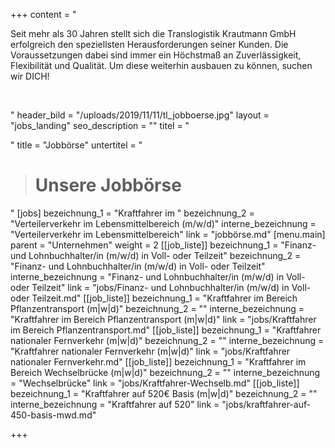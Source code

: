 +++
content = "<p>Seit mehr als 30 Jahren stellt sich die Translogistik Krautmann GmbH erfolgreich den speziellsten Herausforderungen seiner Kunden. Die Voraussetzungen dabei sind immer ein Höchstmaß an Zuverlässigkeit, Flexibilität und Qualität. Um diese weiterhin ausbauen zu können, suchen wir DICH!</p><p><strong><br></strong></p><p></p><p></p>"
header_bild = "/uploads/2019/11/11/tl_jobboerse.jpg"
layout = "jobs_landing"
seo_description = ""
titel = "<p></p>"
title = "Jobbörse"
untertitel = "<blockquote><h1>Unsere Jobbörse</h1></blockquote>"
[jobs]
bezeichnung_1 = "Kraftfahrer im "
bezeichnung_2 = "Verteilerverkehr im Lebensmittelbereich (m/w/d)"
interne_bezeichnung = "Verteilerverkehr im Lebensmittelbereich"
link = "jobbörse.md"
[menu.main]
parent = "Unternehmen"
weight = 2
[[job_liste]]
bezeichnung_1 = "Finanz- und Lohnbuchhalter/in (m/w/d) in Voll- oder Teilzeit"
bezeichnung_2 = "Finanz- und Lohnbuchhalter/in (m/w/d) in Voll- oder Teilzeit"
interne_bezeichnung = "Finanz- und Lohnbuchhalter/in (m/w/d) in Voll- oder Teilzeit"
link = "jobs/Finanz- und Lohnbuchhalter/in (m/w/d) in Voll- oder Teilzeit.md"
[[job_liste]]
bezeichnung_1 = "Kraftfahrer im Bereich Pflanzentransport (m|w|d)"
bezeichnung_2 = ""
interne_bezeichnung = "Kraftfahrer im Bereich Pflanzentransport (m|w|d)"
link = "jobs/Kraftfahrer im Bereich Pflanzentransport.md"
[[job_liste]]
bezeichnung_1 = "Kraftfahrer nationaler Fernverkehr (m|w|d)"
bezeichnung_2 = ""
interne_bezeichnung = "Kraftfahrer nationaler Fernverkehr (m|w|d)"
link = "jobs/Kraftfahrer nationaler Fernverkehr.md"
[[job_liste]]
bezeichnung_1 = "Kraftfahrer im Bereich Wechselbrücke (m|w|d)"
bezeichnung_2 = ""
interne_bezeichnung = "Wechselbrücke"
link = "jobs/Kraftfahrer-Wechselb.md"
[[job_liste]]
bezeichnung_1 = "Kraftfahrer auf 520€ Basis (m|w|d)"
bezeichnung_2 = ""
interne_bezeichnung = "Kraftfahrer auf 520"
link = "jobs/kraftfahrer-auf-450-basis-mwd.md"

+++
